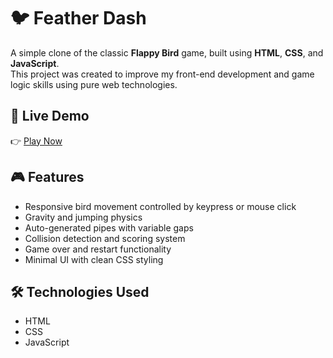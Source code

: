 # 🐦 Feather Dash

A simple clone of the classic **Flappy Bird** game, built using **HTML**, **CSS**, and **JavaScript**.  
This project was created to improve my front-end development and game logic skills using pure web technologies.

## 🚀 Live Demo

👉 [Play Now](https://mhttarunno.github.io/Feather-Dash)

## 🎮 Features

- Responsive bird movement controlled by keypress or mouse click
- Gravity and jumping physics
- Auto-generated pipes with variable gaps
- Collision detection and scoring system
- Game over and restart functionality
- Minimal UI with clean CSS styling

## 🛠️ Technologies Used

- HTML
- CSS
- JavaScript
